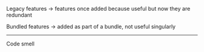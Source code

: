 
Legacy features -> features once added because useful but now they are redundant

Bundled features -> added as part of a bundle, not useful singularly

---

Code smell